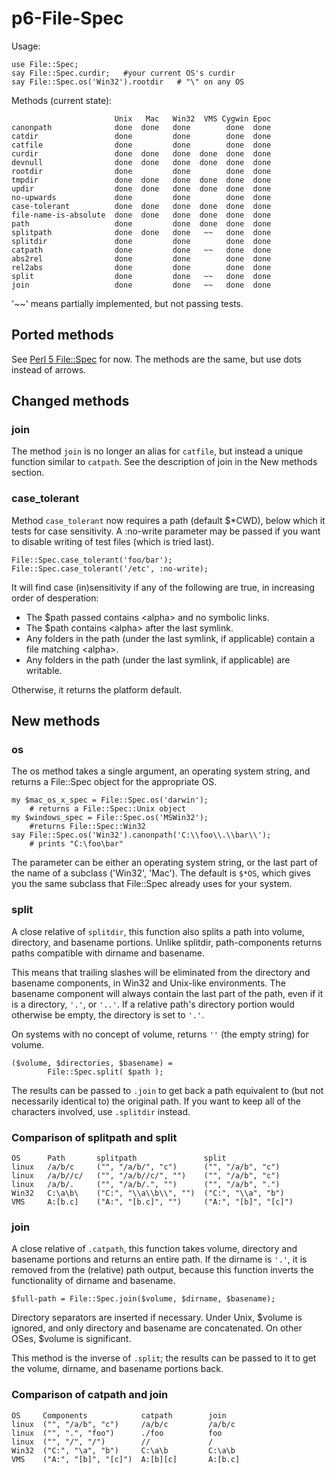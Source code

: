 p6-File-Spec
============

Usage:

	use File::Spec;
	say File::Spec.curdir;   #your current OS's curdir
	say File::Spec.os('Win32').rootdir   # "\" on any OS

Methods (current state):

	                       Unix   Mac   Win32  VMS Cygwin Epoc
	canonpath              done  done   done        done  done 
	catdir                 done         done        done  done
	catfile                done         done        done  done
	curdir                 done  done   done  done  done  done
	devnull                done  done   done  done  done  done
	rootdir                done         done        done  done
	tmpdir                 done  done   done  done  done  done
	updir                  done  done   done  done  done  done
	no-upwards             done         done        done  done
	case-tolerant          done  done   done  done  done  done
	file-name-is-absolute  done  done   done  done  done  done
	path                   done         done  done  done  done
	splitpath              done  done   done   ~~   done  done
	splitdir               done         done        done  done
	catpath                done         done   ~~   done  done
	abs2rel                done         done        done  done
	rel2abs                done         done        done  done
	split                  done         done   ~~   done  done
	join                   done         done   ~~   done  done

'~~' means partially implemented, but not passing tests.

## Ported methods

See [Perl 5 File::Spec](http://search.cpan.org/~smueller/PathTools-3.40/lib/File/Spec.pm) for now.  The methods are the same, but use dots instead of arrows.

## Changed methods

### join

The method `join` is no longer an alias for `catfile`, but instead a unique function similar to `catpath`.  See the description of join in the New methods section.

### case_tolerant
Method `case_tolerant` now requires a path (default $*CWD), below which it tests for case sensitivity.  A :no-write parameter may be passed if you want to disable writing of test files (which is tried last).

	File::Spec.case_tolerant('foo/bar');
	File::Spec.case_tolerant('/etc', :no-write);

It will find case (in)sensitivity if any of the following are true, in increasing order of desperation:

* The $path passed contains \<alpha\> and no symbolic links.
* The $path contains \<alpha\> after the last symlink.
* Any folders in the path (under the last symlink, if applicable) contain a file matching \<alpha\>.
* Any folders in the path (under the last symlink, if applicable) are writable.

Otherwise, it returns the platform default.

## New methods

### os

The os method takes a single argument, an operating system string, and returns a File::Spec object for the appropriate OS.

	my $mac_os_x_spec = File::Spec.os('darwin');
		# returns a File::Spec::Unix object
	my $windows_spec = File::Spec.os('MSWin32');
		#returns File::Spec::Win32
	say File::Spec.os('Win32').canonpath('C:\\foo\\.\\bar\\');
		# prints "C:\foo\bar"

The parameter can be either an operating system string, or the last part of the name of a subclass ('Win32', 'Mac').  The default is `$*OS`, which gives you the same subclass that File::Spec already uses for your system.


### split

A close relative of `splitdir`, this function also splits a path into volume, directory, and basename portions.  Unlike splitdir, path-components returns paths compatible with dirname and basename.

This means that trailing slashes will be eliminated from the directory and basename components, in Win32 and Unix-like environments.  The basename component will always contain the last part of the path, even if it is a directory, `'.'`, or `'..'`.  If a relative path's directory portion would otherwise be empty, the directory is set to `'.'`.

On systems with no concept of volume, returns `''` (the empty string) for volume.

	($volume, $directories, $basename) =
			File::Spec.split( $path );

The results can be passed to `.join` to get back a path equivalent to (but not necessarily identical to) the original path.  If you want to keep all of the characters involved, use `.splitdir` instead.

### Comparison of splitpath and split

	OS      Path       splitpath               split
	linux   /a/b/c     ("", "/a/b/", "c")      ("", "/a/b", "c")
	linux   /a/b//c/   ("", "/a/b//c/", "")    ("", "/a/b", "c")
	linux   /a/b/.     ("", "/a/b/.", "")      ("", "/a/b", ".")
	Win32   C:\a\b\    ("C:", "\\a\\b\\", "")  ("C:", "\\a", "b")
	VMS     A:[b.c]    ("A:", "[b.c]", "")     ("A:", "[b]", "[c]")


### join

A close relative of `.catpath`, this function takes volume, directory and basename portions and returns an entire path.  If the dirname is `'.'`, it is removed from the (relative) path output, because this function inverts the functionality of dirname and basename.

	$full-path = File::Spec.join($volume, $dirname, $basename);

Directory separators are inserted if necessary.  Under Unix, $volume is ignored, and only directory and basename are concatenated.  On other OSes, $volume is significant.

This method is the inverse of `.split`; the results can be passed to it to get the volume, dirname, and basename portions back.


### Comparison of catpath and join

	OS     Components            catpath        join
	linux  ("", "/a/b", "c")     /a/b/c         /a/b/c
	linux  ("", ".", "foo")      ./foo          foo
	linux  ("", "/", "/")        //             /
	Win32  ("C:", "\a", "b")     C:\a\b         C:\a\b
	VMS    ("A:", "[b]", "[c]")  A:[b][c]       A:[b.c]

